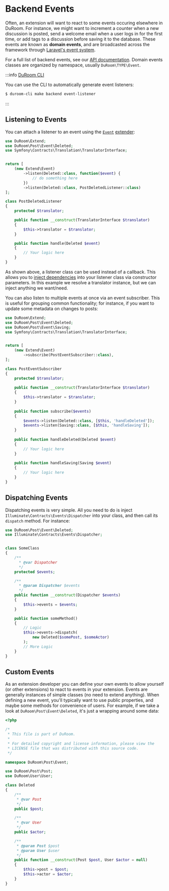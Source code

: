 # Backend Events

Often, an extension will want to react to some events occuring elsewhere in DuRoom. For instance, we might want to increment a counter when a new discussion is posted, send a welcome email when a user logs in for the first time, or add tags to a discussion before saving it to the database. These events are known as **domain events**, and are broadcasted across the framework through [Laravel's event system](https://laravel.com/docs/8.x/events).

For a full list of backend events, see our [API documentation](https://api.duroom.js.org/docs/php/master/search.html?search=Event). Domain events classes are organized by namespace, usually `DuRoom\TYPE\Event`.


:::info [DuRoom CLI](https://github.com/DuRoom/cli)

You can use the CLI to automatically generate event listeners:
```bash
$ duroom-cli make backend event-listener
```

:::

## Listening to Events

You can attach a listener to an event using the [`Event`](https://api.duroom.js.org/docs/php/master/duroom/extend/event) [extender](start.md#extenders):

```php
use DuRoom\Extend;
use DuRoom\Post\Event\Deleted;
use Symfony\Contracts\Translation\TranslatorInterface;


return [
    (new Extend\Event)
        ->listen(Deleted::class, function($event) {
            // do something here
        })
        ->listen(Deleted::class, PostDeletedListener::class)
];
```
```php
class PostDeletedListener
{
    protected $translator;

    public function __construct(TranslatorInterface $translator)
    {
        $this->translator = $translator;
    }

    public function handle(Deleted $event)
    {
        // Your logic here
    }
}
```

As shown above, a listener class can be used instead of a callback. This allows you to [inject dependencies](https://laravel.com/docs/8.x/container) into your listener class via constructor parameters. In this example we resolve a translator instance, but we can inject anything we want/need.

You can also listen to multiple events at once via an event subscriber. This is useful for grouping common functionality; for instance, if you want to update some metadata on changes to posts:

```php
use DuRoom\Extend;
use DuRoom\Post\Event\Deleted;
use DuRoom\Post\Event\Saving;
use Symfony\Contracts\Translation\TranslatorInterface;


return [
    (new Extend\Event)
        ->subscribe(PostEventSubscriber::class),
];
```
```php
class PostEventSubscriber
{
    protected $translator;
  
    public function __construct(TranslatorInterface $translator)
    {
        $this->translator = $translator;
    }
  
    public function subscribe($events)
    {
        $events->listen(Deleted::class, [$this, 'handleDeleted']);
        $events->listen(Saving::class, [$this, 'handleSaving']);
    }
  
    public function handleDeleted(Deleted $event)
    {
        // Your logic here
    }
  
    public function handleSaving(Saving $event)
    {
        // Your logic here
    }
}
```

## Dispatching Events

Dispatching events is very simple. All you need to do is inject `Illuminate\Contracts\Events\Dispatcher` into your class, and then call its `dispatch` method. For instance:

```php
use DuRoom\Post\Event\Deleted;
use Illuminate\Contracts\Events\Dispatcher;


class SomeClass
{
    /**
      * @var Dispatcher
      */
    protected $events;

    /**
      * @param Dispatcher $events
      */
    public function __construct(Dispatcher $events)
    {
        $this->events = $events;
    }

    public function someMethod()
    {
        // Logic
        $this->events->dispatch(
            new Deleted($somePost, $someActor)
        );
        // More Logic
    }
}
```

## Custom Events

As an extension developer you can define your own events to allow yourself (or other extensions) to react to events in your extension.
Events are generally instances of simple classes (no need to extend anything). When defining a new event, you'll typically want to use public properties, and maybe some methods for convenience of users.
For example, if we take a look at `DuRoom\Post\Event\Deleted`, it's just a wrapping around some data:

```php
<?php

/*
 * This file is part of DuRoom.
 *
 * For detailed copyright and license information, please view the
 * LICENSE file that was distributed with this source code.
 */

namespace DuRoom\Post\Event;

use DuRoom\Post\Post;
use DuRoom\User\User;

class Deleted
{
    /**
     * @var Post
     */
    public $post;

    /**
     * @var User
     */
    public $actor;

    /**
     * @param Post $post
     * @param User $user
     */
    public function __construct(Post $post, User $actor = null)
    {
        $this->post = $post;
        $this->actor = $actor;
    }
}
```
